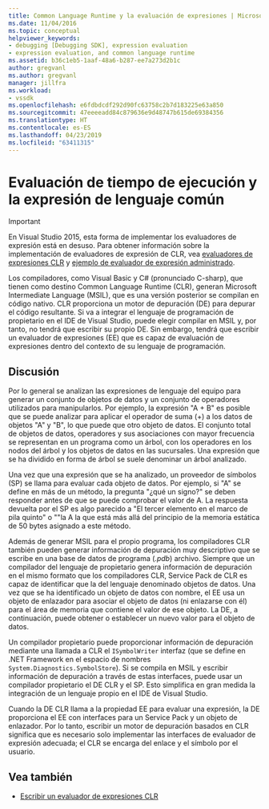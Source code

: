 ```yaml
---
title: Common Language Runtime y la evaluación de expresiones | Microsoft Docs
ms.date: 11/04/2016
ms.topic: conceptual
helpviewer_keywords:
- debugging [Debugging SDK], expression evaluation
- expression evaluation, and common language runtime
ms.assetid: b36c1eb5-1aaf-48a6-b287-ee7a273d2b1c
author: gregvanl
ms.author: gregvanl
manager: jillfra
ms.workload:
- vssdk
ms.openlocfilehash: e6fdbdcdf292d90fc63758c2b7d183225e63a850
ms.sourcegitcommit: 47eeeeadd84c879636e9d48747b615de69384356
ms.translationtype: HT
ms.contentlocale: es-ES
ms.lasthandoff: 04/23/2019
ms.locfileid: "63411315"
---
```

# <a name="common-language-runtime-and-expression-evaluation"></a>Evaluación de tiempo de ejecución y la expresión de lenguaje común
> [!IMPORTANT]
> En Visual Studio 2015, esta forma de implementar los evaluadores de expresión está en desuso. Para obtener información sobre la implementación de evaluadores de expresión de CLR, vea [evaluadores de expresiones CLR](https://github.com/Microsoft/ConcordExtensibilitySamples/wiki/CLR-Expression-Evaluators) y [ejemplo de evaluador de expresión administrado](https://github.com/Microsoft/ConcordExtensibilitySamples/wiki/Managed-Expression-Evaluator-Sample).

 Los compiladores, como Visual Basic y C# (pronunciado C-sharp), que tienen como destino Common Language Runtime (CLR), generan Microsoft Intermediate Language (MSIL), que es una versión posterior se compilan en código nativo. CLR proporciona un motor de depuración (DE) para depurar el código resultante. Si va a integrar el lenguaje de programación de propietario en el IDE de Visual Studio, puede elegir compilar en MSIL y, por tanto, no tendrá que escribir su propio DE. Sin embargo, tendrá que escribir un evaluador de expresiones (EE) que es capaz de evaluación de expresiones dentro del contexto de su lenguaje de programación.

## <a name="discussion"></a>Discusión
 Por lo general se analizan las expresiones de lenguaje del equipo para generar un conjunto de objetos de datos y un conjunto de operadores utilizados para manipularlos. Por ejemplo, la expresión "A + B" es posible que se puede analizar para aplicar el operador de suma (+) a los datos de objetos "A" y "B", lo que puede que otro objeto de datos. El conjunto total de objetos de datos, operadores y sus asociaciones con mayor frecuencia se representan en un programa como un árbol, con los operadores en los nodos del árbol y los objetos de datos en las sucursales. Una expresión que se ha dividido en forma de árbol se suele denominar un árbol analizado.

 Una vez que una expresión que se ha analizado, un proveedor de símbolos (SP) se llama para evaluar cada objeto de datos. Por ejemplo, si "A" se define en más de un método, la pregunta "¿qué un signo?" se deben responder antes de que se puede comprobar el valor de A. La respuesta devuelta por el SP es algo parecido a "El tercer elemento en el marco de pila quinto" o ""la A la que está más allá del principio de la memoria estática de 50 bytes asignado a este método.

 Además de generar MSIL para el propio programa, los compiladores CLR también pueden generar información de depuración muy descriptivo que se escribe en una base de datos de programa (*.pdb*) archivo. Siempre que un compilador del lenguaje de propietario genera información de depuración en el mismo formato que los compiladores CLR, Service Pack de CLR es capaz de identificar que la del lenguaje denominado objetos de datos. Una vez que se ha identificado un objeto de datos con nombre, el EE usa un objeto de enlazador para asociar el objeto de datos (ni enlazarse con él) para el área de memoria que contiene el valor de ese objeto. La DE, a continuación, puede obtener o establecer un nuevo valor para el objeto de datos.

 Un compilador propietario puede proporcionar información de depuración mediante una llamada a CLR el `ISymbolWriter` interfaz (que se define en .NET Framework en el espacio de nombres `System.Diagnostics.SymbolStore`). Si se compila en MSIL y escribir información de depuración a través de estas interfaces, puede usar un compilador propietario el DE CLR y el SP. Esto simplifica en gran medida la integración de un lenguaje propio en el IDE de Visual Studio.

 Cuando la DE CLR llama a la propiedad EE para evaluar una expresión, la DE proporciona el EE con interfaces para un Service Pack y un objeto de enlazador. Por lo tanto, escribir un motor de depuración basados en CLR significa que es necesario solo implementar las interfaces de evaluador de expresión adecuada; el CLR se encarga del enlace y el símbolo por el usuario.

## <a name="see-also"></a>Vea también
- [Escribir un evaluador de expresiones CLR](../../extensibility/debugger/writing-a-common-language-runtime-expression-evaluator.md)